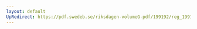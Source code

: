 ```yaml
---
layout: default
UpRedirect: https://pdf.swedeb.se/riksdagen-volumeG-pdf/199192/reg_199192/reg_199192_1093.pdf
---
```

